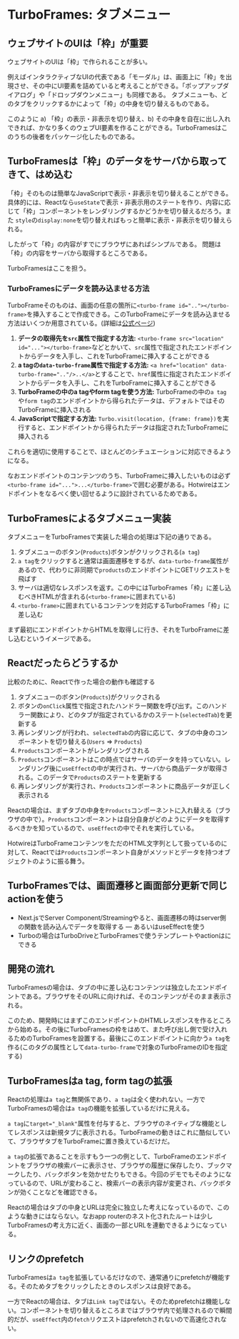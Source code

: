 # TurboFrames: タブメニュー

## ウェブサイトのUIは「枠」が重要

ウェブサイトのUIは「枠」で作られることが多い。

例えばインタラクティブなUIの代表である「モーダル」は、画面上に「枠」を出現させ、その中にUI要素を詰めていると考えることができる。「ポップアップダイアログ」や「ドロップダウンメニュー」も同様である。 タブメニューも、どのタブをクリックするかによって「枠」の中身を切り替えるものである。

このように a) 「枠」の表示・非表示を切り替え、b) その中身を自在に出し入れできれば、かなり多くのウェブUI要素を作ることができる。TurboFramesはこのうちの後者をパッケージ化したものである。

## TurboFramesは「枠」のデータをサーバから取ってきて、はめ込む

「枠」そのものは簡単なJavaScriptで表示・非表示を切り替えることができる。具体的には、Reactなら`useState`で表示・非表示用のステートを作り、内容に応じて「枠」コンポーネントをレンダリングするかどうかを切り替えるだろう。また `style`の`display:none`を切り替えればもっと簡単に表示・非表示を切り替えられる。

したがって「枠」の内容がすでにブラウザにあればシンプルである。 問題は「枠」の内容をサーバから取得するところである。

TurboFramesはここを担う。

### TurboFramesにデータを読み込ませる方法

TurboFrameそのものは、画面の任意の箇所に`<turbo-frame id=".."></turbo-frame>`を挿入することで作成できる。このTurboFrameにデータを読み込ませる方法はいくつか用意されている。(詳細は[公式ページ](https://turbo.hotwired.dev/reference/frames))

1. **データの取得先を`src`属性で指定する方法:** `<turbo-frame src="location" id="..."></turbo-frame>`などとかいて、`src`属性で指定されたエンドポイントからデータを入手し、これをTurboFrameに挿入することができる
2. **a tagの`data-turbo-frame`属性で指定する方法:** `<a href="location" data-turbo-frame=".."/>..</a>`とすることで、`href`属性に指定されたエンドポイントからデータを入手し、これをTurboFrameに挿入することができる
3. **TurboFrameの中のa tagやform tagを使う方法:** TurboFrameの中の`a tag`や`form tag`のエンドポイントから得られたデータは、デフォルトではそのTurboFrameに挿入される
4. **JavaScriptで指定する方法:** `Turbo.visit(location, {frame: frame})`を実行すると、エンドポイントから得られたデータは指定されたTurboFrameに挿入される

これらを適切に使用することで、ほとんどのシチュエーションに対応できるようになる。

なおエンドポイントのコンテンツのうち、TurboFrameに挿入したいものは必ず`<turbo-frame id="...">...</turbo-frame>`で囲む必要がある。Hotwireはエンドポイントをなるべく使い回せるように設計されているためである。

## TurboFramesによるタブメニュー実装

タブメニューをTurboFramesで実装した場合の処理は下記の通りである。

1. タブメニューのボタン(`Products`)ボタンがクリックされる(`a tag`)
2. `a tag`をクリックすると通常は画面遷移をするが、`data-turbo-frame`属性があるので、代わりに非同期で`products`のエンドポイントにGETリクエストを飛ばす
3. サーバは適切なレスポンスを返す。この中にはTurboFrames「枠」に差し込むべきHTMLが含まれる(`<turbo-frame>`に囲まれている)
4. `<turbo-frame>`に囲まれているコンテンツを対応するTurboFrames「枠」に差し込む

まず最初にエンドポイントからHTMLを取得しに行き、それをTurboFrameに差し込むというイメージである。

## Reactだったらどうするか

比較のために、Reactで作った場合の動作も確認する

1. タブメニューのボタン(`Products`)がクリックされる
2. ボタンの`onClick`属性で指定されたハンドラー関数を呼び出す。このハンドラー関数により、どのタブが指定されているかのステート(`selectedTab`)を更新する
3. 再レンダリングが行われ、`selectedTab`の内容に応じて、タブの中身のコンポーネントを切り替える(`Users` => `Products`)
4. `Products`コンポーネントがレンダリングされる
5. `Products`コンポーネントはこの時点ではサーバのデータを持っていない。レンダリング後に`useEffect`の中が実行され、サーバから商品データが取得される。このデータで`Products`のステートを更新する
6. 再レンダリングが実行され、`Products`コンポーネントに商品データが正しく表示される

Reactの場合は、まずタブの中身を`Products`コンポーネントに入れ替える（ブラウザの中で）。`Products`コンポーネントは自分自身がどのようにデータを取得するべきかを知っているので、`useEffect`の中でそれを実行している。

HotwireはTurboFrameコンテンツをただのHTML文字列として扱っているのに対して、Reactでは`Products`コンポーネント自身がメソッドとデータを持つオブジェクトのように振る舞う。

## TurboFramesでは、画面遷移と画面部分更新で同じactionを使う

* Next.jsでServer Component/Streamingやると、画面遷移の時はserver側の関数を読み込んでデータを取得する –– あるいはuseEffectを使う
* Turboの場合はTurboDriveとTurboFramesで使うテンプレートやactionはにできる

## 開発の流れ

TurboFramesの場合は、タブの中に差し込むコンテンツは独立したエンドポイントである。ブラウザをそのURLに向ければ、そのコンテンツがそのまま表示される。

このため、開発時にはまずこのエンドポイントのHTMLレスポンスを作るところから始める。その後にTurboFramesの枠をはめて、また呼び出し側で受け入れるためのTurboFramesを設置する。最後にこのエンドポイントに向かう`a tag`を作る(このタグの属性として`data-turbo-frame`で対象のTurboFrameのIDを指定する)

## TurboFramesはa tag, form tagの拡張

Reactの処理は`a tag`と無関係であり、`a tag`は全く使われない。一方でTurboFramesの場合は`a tag`の機能を拡張しているだけに見える。

`a tag`に`target="_blank"`属性を付与すると、ブラウザのネイティブな機能としてレスポンスは新規タブに表示される。TurboFrameの動きはこれに酷似していて、ブラウザタブをTurboFrameに置き換えているだけだ。

`a tag`の拡張であることを示すもう一つの例として、TurboFrameのエンドポイントをブラウザの検索バーに表示させ、ブラウザの履歴に保存したり、ブックマークしたり、バックボタンを効かせたりもできる。今回のデモでもそのようになっているので、URLが変わること、検索バーの表示内容が変更され、バックボタンが効くことなどを確認できる。

Reactの場合はタブの中身とURLは完全に独立した考えになっているので、このような動きにはならない。なおapp routerのネスト化されたルートは少しTurboFramesの考え方に近く、画面の一部とURLを連動できるようになっている。

## リンクのprefetch

TurboFramesは`a tag`を拡張しているだけなので、通常通りにprefetchが機能する。そのためタブをクリックしたときのレスポンスは良好である。

一方でReactの場合は、タブは`Link tag`ではない。そのためprefetchは機能しない。コンポーネントを切り替えるところまではブラウザ内で処理されるので瞬間的だが、`useEffect`内の`fetch`リクエストはprefetchされないので高速化されない。


